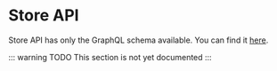# Store API

Store API has only the GraphQL schema available. You can find it [here](https://docs.store-api.apicart.net/).

::: warning TODO
This section is not yet documented
:::
